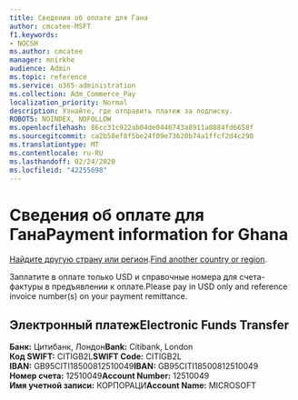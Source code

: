 ```yaml
---
title: Сведения об оплате для Гана
author: cmcatee-MSFT
f1.keywords:
- NOCSH
ms.author: cmcatee
manager: mnirkhe
audience: Admin
ms.topic: reference
ms.service: o365-administration
ms.collection: Adm_Commerce_Pay
localization_priority: Normal
description: Узнайте, где отправить платеж за подписку.
ROBOTS: NOINDEX, NOFOLLOW
ms.openlocfilehash: 86cc31c922ab04de0446743a8911a0884fd6658f
ms.sourcegitcommit: ca2b58ef8f5be24f09e73620b74a1ffcf2d4c290
ms.translationtype: MT
ms.contentlocale: ru-RU
ms.lasthandoff: 02/24/2020
ms.locfileid: "42255698"
---
```

# <a name="payment-information-for-ghana"></a><span data-ttu-id="36163-103">Сведения об оплате для Гана</span><span class="sxs-lookup"><span data-stu-id="36163-103">Payment information for Ghana</span></span>

<span data-ttu-id="36163-104">[Найдите другую страну или регион](../billing-and-payments/pay-for-your-subscription.md).</span><span class="sxs-lookup"><span data-stu-id="36163-104">[Find another country or region](../billing-and-payments/pay-for-your-subscription.md).</span></span>

<span data-ttu-id="36163-105">Заплатите в оплате только USD и справочные номера для счета-фактуры в предъявлении к оплате.</span><span class="sxs-lookup"><span data-stu-id="36163-105">Please pay in USD only and reference invoice number(s) on your payment remittance.</span></span>

## <a name="electronic-funds-transfer"></a><span data-ttu-id="36163-106">Электронный платеж</span><span class="sxs-lookup"><span data-stu-id="36163-106">Electronic Funds Transfer</span></span>

<span data-ttu-id="36163-107">**Банк:** Цитибанк, Лондон</span><span class="sxs-lookup"><span data-stu-id="36163-107">**Bank:** Citibank, London</span></span>  
<span data-ttu-id="36163-108">**Код SWIFT:** CITIGB2L</span><span class="sxs-lookup"><span data-stu-id="36163-108">**SWIFT Code:** CITIGB2L</span></span>  
<span data-ttu-id="36163-109">**IBAN:** GB95CITI18500812510049</span><span class="sxs-lookup"><span data-stu-id="36163-109">**IBAN:** GB95CITI18500812510049</span></span>  
<span data-ttu-id="36163-110">**Номер счета:** 12510049</span><span class="sxs-lookup"><span data-stu-id="36163-110">**Account Number:** 12510049</span></span>  
<span data-ttu-id="36163-111">**Имя учетной записи:** КОРПОРАЦИ</span><span class="sxs-lookup"><span data-stu-id="36163-111">**Account Name:** MICROSOFT</span></span>  